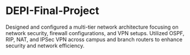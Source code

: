 # DEPI-Final-Project

Designed and configured a multi-tier network architecture focusing on network security, firewall 
configurations, and VPN setups. Utilized OSPF, RIP, NAT, and IPSec VPN across campus and branch routers to 
enhance security and network efficiency.
